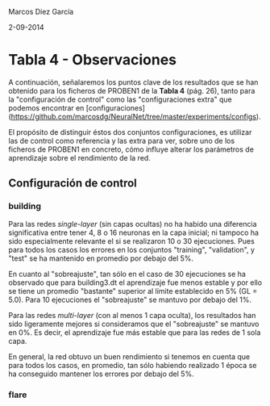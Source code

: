 Marcos Díez García

2-09-2014

# Tabla 4 - Observaciones

  A continuación, señalaremos los puntos clave de los resultados que se han
obtenido para los ficheros de PROBEN1 de la **Tabla 4** (pág. 26), tanto
para la "configuración de control" como las "configuraciones extra" que
podemos encontrar en [configuraciones] (https://github.com/marcosdg/NeuralNet/tree/master/experiments/configs).

  El propósito de distinguir éstos dos conjuntos configuraciones, es 
utilizar las de control como referencia y las extra para ver, sobre uno
de los ficheros de PROBEN1 en concreto, cómo influye alterar los parámetros
de aprendizaje sobre el rendimiento de la red. 

## Configuración de control

### building

  Para las redes *single-layer* (sin capas ocultas) no ha habido una diferencia
significativa entre tener 4, 8 o 16 neuronas en la capa inicial; ni tampoco
ha sido especialmente relevante el si se realizaron 10 o 30 ejecuciones.
Pues para todos los casos los errores en los conjuntos "training", "validation",
y "test" se ha mantenido en promedio por debajo del 5%.

  En cuanto al "sobreajuste", tan sólo en el caso de 30 ejecuciones se ha
observado que para building3.dt el aprendizaje fue menos estable y por ello
se tiene un promedio "bastante" superior al límite establecido en 5% (GL = 5.0).
Para 10 ejecuciones el "sobreajuste" se mantuvo por debajo del 1%.

  Para las redes *multi-layer* (con al menos 1 capa oculta), los resultados han
sido ligeramente mejores si consideramos que el "sobreajuste" se mantuvo en 0%.
Es decir, el aprendizaje fue  más estable que para las redes de 1 sola capa. 

  En general, la red obtuvo un buen rendimiento si tenemos en cuenta que para
todos los casos, en promedio, tan sólo habiendo realizado 1 época se ha
conseguido mantener los errores por debajo del 5%.

### flare


